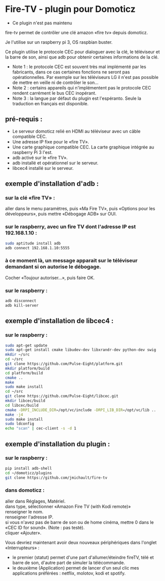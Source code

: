 # Fire-TV - plugin pour Domoticz

* Ce  plugin n'est pas maintenu


fire-tv permet de contrôler une clé amazon «fire tv» depuis domoticz.

Je l'utilise sur un raspberry pi 3, OS raspbian buster.

Ce plugin utilise le protocole CEC pour dialoguer avec la clé, le téléviseur et la barre de son, ainsi que adb pour obtenir certaines informations de la clé.

- Note 1 : le protocole CEC est souvent très mal implémenté par les fabricants, dans ce cas certaines fonctions ne seront pas opérationnelles. Par exemple sur les téléviseurs LG il n'est pas possible de mettre en veille ni de contrôler le son...
- Note 2 : certains appareils qui n'implémentent pas le protocole CEC rendent carrément le bus CEC inopérant.
- Note 3 : la langue par défaut du plugin est l'espéranto. Seule la traduction en français est disponible.

## pré-requis :
- Le serveur domoticz relié en HDMI au téléviseur avec un câble compatible CEC.
- Une adresse IP fixe pour le «fire TV».
- Une carte graphique compatible CEC. La carte graphique intégrée au raspberry Pi 3 l'est.
- adb activé sur le «fire TV».
- adb installé et opérationnel sur le serveur.
- libcec4 installé sur le serveur.

## exemple d'installation d'adb :
### sur la clé «fire TV» :
aller dans le menu paramètres, puis «Ma Fire TV», puis «Options pour les développeurs», puis mettre «Débogage ADB» sur OUI.
### sur le raspberry, avec un fire TV dont l'adresse IP est 192.168.1.10 :
```bash
sudo aptitude install adb
adb connect 192.168.1.10:5555
```
### à ce moment là, un message apparait sur le téléviseur demandant si on autorise le débogage.
Cocher «Toujour autoriser...», puis faire OK.
### sur le raspberry : 
```bash
adb disconnect
adb kill-server
```


## exemple d'installation de libcec4 :
### sur le raspberry :
```bash
sudo apt-get update
sudo apt-get install cmake libudev-dev libxrandr-dev python-dev swig
mkdir ~/src
cd ~/src
git clone https://github.com/Pulse-Eight/platform.git
mkdir platform/build
cd platform/build
cmake ..
make
sudo make install
cd ~/src
git clone https://github.com/Pulse-Eight/libcec.git
mkdir libcec/build
cd libcec/build
cmake -DRPI_INCLUDE_DIR=/opt/vc/include -DRPI_LIB_DIR=/opt/vc/lib ..
make -j4
sudo make install
sudo ldconfig
echo "scan" | cec-client -s -d 1
```

## exemple d'installation du plugin :
### sur le raspberry :
```bash
pip install adb-shell
cd ~/domoticz/plugins
git clone https://github.com/jmichault/fire-tv
```
### dans domoticz :
aller dans Réglages, Matériel.\
dans type, sélectionner «Amazon Fire TV (with Kodi remote)»\
renseigner le nom.\
renseigner l'adresse IP.\
si vous n'avez pas de barre de son ou de home cinéma, mettre 0 dans le «CEC ID for sound». (Note : pas testé).\
cliquer «Ajouter».

Vous devriez maintenant avoir deux nouveaux périphériques dans l'onglet «Interrupteurs» :
- le premier (statut) permet d'une part d'allumer/éteindre fireTV, télé et barre de son, d'autre part de simuler la télécommande.
- le deuxième (Application) permet de lancer d'un seul clic mes applications préférées : netflix, molotov, kodi et spotify.

